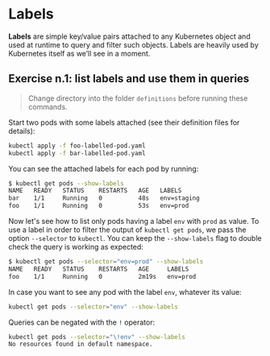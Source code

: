 # Labels

**Labels** are simple key/value pairs attached to any Kubernetes object and used
at runtime to query and filter such objects. Labels are heavily used by Kubernetes
itself as we’ll see in a moment.

## Exercise n.1: list labels and use them in queries

> Change directory into the folder `definitions` before running these commands.

Start two pods with some labels attached (see their definition files for details):
```sh
kubectl apply -f foo-labelled-pod.yaml
kubectl apply -f bar-labelled-pod.yaml
```

You can see the attached labels for each pod by running:
```sh
$ kubectl get pods --show-labels
NAME   READY   STATUS    RESTARTS   AGE   LABELS
bar    1/1     Running   0          48s   env=staging
foo    1/1     Running   0          53s   env=prod
```

Now let's see how to list only pods having a label `env` with `prod` as value.
To use a label in order to filter the output of `kubectl get pods`, we pass the
option `--selector` to `kubectl`. You can keep the `--show-labels` flag to double
check the query is working as expected:
```sh
$ kubectl get pods --selector="env=prod" --show-labels
NAME   READY   STATUS    RESTARTS   AGE     LABELS
foo    1/1     Running   0          2m19s   env=prod
```

In case you want to see any pod with the label `env`, whatever its value:
```sh
kubectl get pods --selector="env" --show-labels
```

Queries can be negated with the `!` operator:
```sh
kubectl get pods --selector="\!env" --show-labels
No resources found in default namespace.
```

